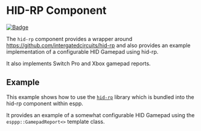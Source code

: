 # HID-RP Component

[![Badge](https://components.espressif.com/components/espp/hid-rp/badge.svg)](https://components.espressif.com/components/espp/hid-rp)

The `hid-rp` component provides a wrapper around
https://github.com/intergatedcircuits/hid-rp and also provides an example
implementation of a configurable HID Gamepad using hid-rp.

It also implements Switch Pro and Xbox gamepad reports.

## Example

This example shows how to use the
[`hid-rp`](https://github.com/intergatedcircuits/hid-rp) library which is
bundled into the hid-rp component within espp.

It provides an example of a somewhat configurable HID Gamepad using the
`esppp::GamepadReport<>` template class.


